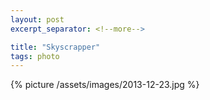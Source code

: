 ```yaml
---
layout: post
excerpt_separator: <!--more-->

title: "Skyscrapper"
tags: photo
---
```


{% picture /assets/images/2013-12-23.jpg %}
<!--more-->